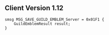 ## Client Version 1.12

```rust,ignore
smsg MSG_SAVE_GUILD_EMBLEM_Server = 0x01F1 {
    GuildEmblemResult result;    
}

```
